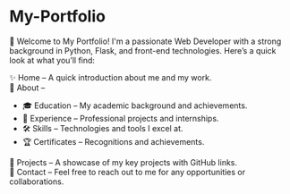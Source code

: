# My-Portfolio
 👋 Welcome to My Portfolio!
I'm a passionate Web Developer with a strong background in Python, Flask, and front-end technologies. Here’s a quick look at what you’ll find:  

✨ Home – A quick introduction about me and my work.  
🎯 About –  
- 🎓 Education – My academic background and achievements.  
- 💼 Experience – Professional projects and internships.  
- 🛠️ Skills – Technologies and tools I excel at.  
- 🏆 Certificates – Recognitions and achievements.  

🚀 Projects – A showcase of my key projects with GitHub links.  
📩 Contact – Feel free to reach out to me for any opportunities or collaborations.
